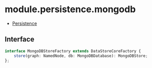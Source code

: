 # module.persistence.mongodb

- [Persistence](https://git02.int.nsc.ag/Research/fua/lib/module.persistence)

## Interface

```ts
interface MongoDBStoreFactory extends DataStoreCoreFactory {
    store(graph: NamedNode, db: MongoDBDatabase): MongoDBStore;
};
```